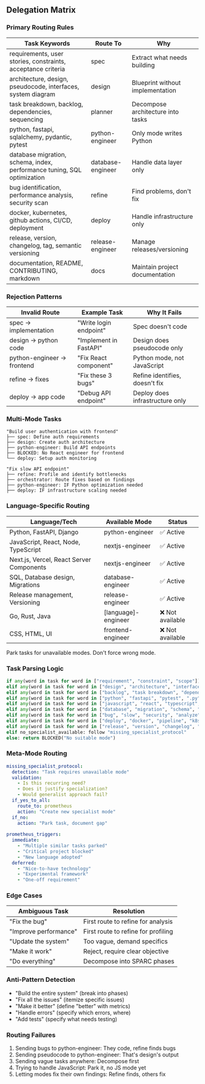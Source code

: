 ## Delegation Matrix

### Primary Routing Rules
| Task Keywords | Route To | Why |
|---------------|----------|-----|
| requirements, user stories, constraints, acceptance criteria | spec | Extract what needs building |
| architecture, design, pseudocode, interfaces, system diagram | design | Blueprint without implementation |
| task breakdown, backlog, dependencies, sequencing | planner | Decompose architecture into tasks |
| python, fastapi, sqlalchemy, pydantic, pytest | python-engineer | Only mode writes Python |
| database migration, schema, index, performance tuning, SQL optimization | database-engineer | Handle data layer only |
| bug identification, performance analysis, security scan | refine | Find problems, don't fix |
| docker, kubernetes, github actions, CI/CD, deployment | deploy | Handle infrastructure only |
| release, version, changelog, tag, semantic versioning | release-engineer | Manage releases/versioning |
| documentation, README, CONTRIBUTING, markdown | docs | Maintain project documentation |

### Rejection Patterns
| Invalid Route | Example Task | Why It Fails |
|---------------|--------------|--------------|
| spec → implementation | "Write login endpoint" | Spec doesn't code |
| design → python code | "Implement in FastAPI" | Design does pseudocode only |
| python-engineer → frontend | "Fix React component" | Python mode, not JavaScript |
| refine → fixes | "Fix these 3 bugs" | Refine identifies, doesn't fix |
| deploy → app code | "Debug API endpoint" | Deploy does infrastructure only |

### Multi-Mode Tasks
```
"Build user authentication with frontend"
├── spec: Define auth requirements
├── design: Create auth architecture  
├── python-engineer: Build API endpoints
├── BLOCKED: No React engineer for frontend
└── deploy: Setup auth monitoring
```

```
"Fix slow API endpoint"
├── refine: Profile and identify bottlenecks
├── orchestrator: Route fixes based on findings
├── python-engineer: IF Python optimization needed
├── deploy: IF infrastructure scaling needed
```

### Language-Specific Routing
| Language/Tech | Available Mode | Status |
|---------------|----------------|---------|
| Python, FastAPI, Django | python-engineer | ✅ Active |
| JavaScript, React, Node, TypeScript | nextjs-engineer | ✅ Active |
| Next.js, Vercel, React Server Components | nextjs-engineer | ✅ Active |
| SQL, Database design, Migrations | database-engineer | ✅ Active |
| Release management, Versioning | release-engineer | ✅ Active |
| Go, Rust, Java | [language]-engineer | ❌ Not available |
| CSS, HTML, UI | frontend-engineer | ❌ Not available |

Park tasks for unavailable modes. Don't force wrong mode.

### Task Parsing Logic
```python
if any(word in task for word in ["requirement", "constraint", "scope"]): return "spec"
elif any(word in task for word in ["design", "architecture", "interface"]): return "design"
elif any(word in task for word in ["backlog", "task breakdown", "dependencies"]): return "planner"
elif any(word in task for word in ["python", "fastapi", "pytest", ".py"]): return "python-engineer"
elif any(word in task for word in ["javascript", "react", "typescript", ".tsx"]): return "nextjs-engineer"
elif any(word in task for word in ["database", "migration", "schema", "index", "SQL"]): return "database-engineer"
elif any(word in task for word in ["bug", "slow", "security", "analyze"]): return "refine"
elif any(word in task for word in ["deploy", "docker", "pipeline", "k8s"]): return "deploy"
elif any(word in task for word in ["release", "version", "changelog", "tag"]): return "release-engineer"
elif no_specialist_available: follow "missing_specialist_protocol"
else: return BLOCKED("No suitable mode")
```

### Meta-Mode Routing
```yaml
missing_specialist_protocol:
  detection: "Task requires unavailable mode"
  validation:
    - Is this recurring need?
    - Does it justify specialization?
    - Would generalist approach fail?
  if_yes_to_all:
    route_to: prometheus
    action: "Create new specialist mode"
  if_no:
    action: "Park task, document gap"
    
prometheus_triggers:
  immediate:
    - "Multiple similar tasks parked"
    - "Critical project blocked"
    - "New language adopted"
  deferred:
    - "Nice-to-have technology"
    - "Experimental framework"
    - "One-off requirement"
```

### Edge Cases
| Ambiguous Task | Resolution |
|----------------|------------|
| "Fix the bug" | First route to refine for analysis |
| "Improve performance" | First route to refine for profiling |
| "Update the system" | Too vague, demand specifics |
| "Make it work" | Reject, require clear objective |
| "Do everything" | Decompose into SPARC phases |

### Anti-Pattern Detection
- "Build the entire system" (break into phases)
- "Fix all the issues" (itemize specific issues)
- "Make it better" (define "better" with metrics)
- "Handle errors" (specify which errors, where)
- "Add tests" (specify what needs testing)

### Routing Failures
1. Sending bugs to python-engineer: They code, refine finds bugs
2. Sending pseudocode to python-engineer: That's design's output
3. Sending vague tasks anywhere: Decompose first
4. Trying to handle JavaScript: Park it, no JS mode yet
5. Letting modes fix their own findings: Refine finds, others fix